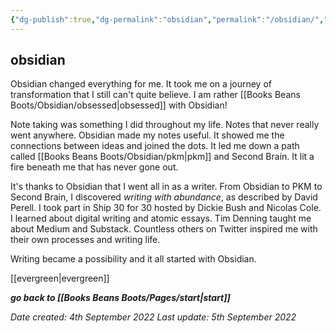 ```yaml
---
{"dg-publish":true,"dg-permalink":"obsidian","permalink":"/obsidian/","dgHomeLink":true,"dgPassFrontmatter":false}
---
```



## obsidian

Obsidian changed everything for me. It took me on a journey of transformation that I still can't quite believe. I am rather [[Books Beans Boots/Obsidian/obsessed|obsessed]] with Obsidian!

Note taking was something I did throughout my life. Notes that never really went anywhere. Obsidian made my notes useful. It showed me the connections between ideas and joined the dots. It led me down a path called [[Books Beans Boots/Obsidian/pkm|pkm]] and Second Brain. It lit a fire beneath me that has never gone out.

It's thanks to Obsidian that I went all in as a writer. From Obsidian to PKM to Second Brain, I discovered *writing with abundance*, as described by David Perell. I took part in Ship 30 for 30 hosted by Dickie Bush and Nicolas Cole. I learned about digital writing and atomic essays. Tim Denning taught me about Medium and Substack. Countless others on Twitter inspired me with their own processes and writing life.

Writing became a possibility and it all started with Obsidian.

[[evergreen|evergreen]]

***go back to [[Books Beans Boots/Pages/start|start]]***

*Date created: 4th September 2022*
*Last update: 5th September 2022*